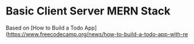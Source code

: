 # Basic Client Server MERN Stack

Based on [How to Build a Todo App](https://www.freecodecamp.org/news/how-to-build-a-todo-app-with-re

#